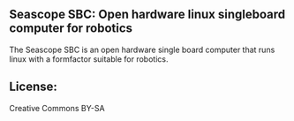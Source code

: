 Seascope SBC: Open hardware linux singleboard computer for robotics
------------

The Seascope SBC is an open hardware single board computer that runs
linux with a formfactor suitable for robotics. 

License:
--------

Creative Commons BY-SA

